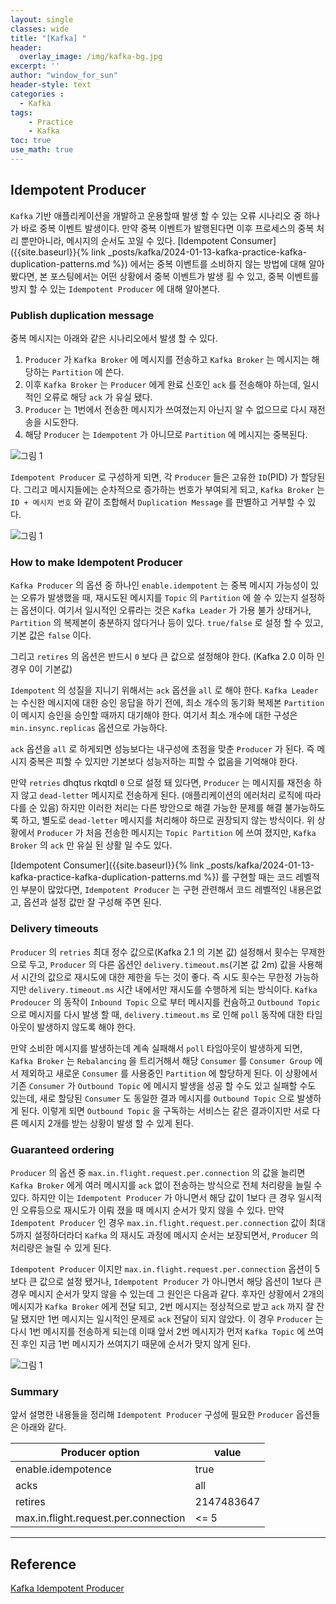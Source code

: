 ```yaml
--- 
layout: single
classes: wide
title: "[Kafka] "
header:
  overlay_image: /img/kafka-bg.jpg
excerpt: ''
author: "window_for_sun"
header-style: text
categories :
  - Kafka
tags:
    - Practice
    - Kafka
toc: true
use_math: true
---  
```


## Idempotent Producer
`Kafka` 기반 애플리케이션을 개발하고 운용할때 
발생 할 수 있는 오류 시나리오 중 하나가 바로 중복 이벤트 발생이다. 
만약 중복 이벤트가 발행된다면 이후 프로세스의 중복 처리 뿐만아니라, 
메시지의 순서도 꼬일 수 있다.
[Idempotent Consumer]({{site.baseurl}}{% link _posts/kafka/2024-01-13-kafka-practice-kafka-duplication-patterns.md %}) 에서는 중복 이벤트를 소비하지 않는 방법에 대해 알아 봤다면,
본 포스팅에서는 어떤 상황에서 중복 이벤트가 발생 횔 수 있고, 
중복 이벤트를 방지 할 수 있는 `Idempotent Producer` 에 대해 알아본다.  

### Publish duplication message
중복 메시지는 아래와 같은 시나리오에서 발생 할 수 있다. 

1. `Producer` 가 `Kafka Broker` 에 메시지를 전송하고 `Kafka Broker` 는 메시지는 해당하는 `Partition` 에 쓴다. 
2. 이후 `Kafka Broker` 는 `Producer` 에게 완료 신호인 `ack` 를 전송해야 하는데, 일시적인 오류로 해당 `ack` 가 유실 됐다. 
3. `Producer` 는 1번에서 전송한 메시지가 쓰여졌는지 아닌지 알 수 없으므로 다시 재전송을 시도한다. 
4. 해당 `Producer` 는 `Idempotent` 가 아니므로 `Partition` 에 메시지는 중복된다. 

![그림 1]({{site.baseurl}}/img/kafka/idempotent-producer-1.drawio.png)

`Idempotent Producer` 로 구성하게 되면, 각 `Producer` 들은 고유한 `ID`(PID) 가 할당된다. 
그리고 메시지들에는 순차적으로 증가하는 번호가 부여되게 되고, 
`Kafka Broker` 는 `ID + 메시지 번호` 와 같이 조합해서 `Duplication Message` 를 판별하고 거부할 수 있다.   

![그림 1]({{site.baseurl}}/img/kafka/idempotent-producer-2.drawio.png)


### How to make Idempotent Producer
`Kafka Producer` 의 옵션 중 하나인 `enable.idempotent` 는 중복 메시지 가능성이 있는 오류가 발생했을 때,
재시도된 메시지를 `Topic` 의 `Partition` 에 쓸 수 있는지 설정하는 옵션이다. 
여기서 일시적인 오류라는 것은 `Kafka Leader` 가 가용 불가 상태거나, `Partition` 의 복제본이 충분하지 않다거나 등이 있다. 
`true/false` 로 설정 할 수 있고, 기본 값은 `false` 이다.  

그리고 `retires` 의 옵션은 반드시 `0` 보다 큰 값으로 설정해야 한다.  (Kafka 2.0 이하 인 경우 0이 기본값)

`Idempotent` 의 성질을 지니기 위해서는 `ack` 옵션을 `all` 로 해야 한다. 
`Kafka Leader` 는 수신한 메시지에 대한 승인 응답을 하기 전에, 
최소 개수의 동기화 복제본 `Partition` 이 메시지 승인을 승인할 때까지 대기해야 한다. 
여기서 최소 개수에 대한 구성은 `min.insync.replicas` 옵션으로 가능하다.  

`ack` 옵션을 `all` 로 하게되면 성능보다는 내구성에 초점을 맞춘 `Producer` 가 된다. 
즉 메시지 중복은 피할 수 있지만 기본보다 성능저하는 피할 수 없음을 기억해야 한다.  

만약 `retries` dhqtus rkqtdl `0` 으로 설정 돼 있다면, 
`Producer` 는 메시지를 재전송 하지 않고 `dead-letter` 메시지로 전송하게 된다. (애플리케이션의 에러처리 로직에 따라 다를 순 있음)
하지만 이러한 처리는 다른 방안으로 해결 가능한 문제를 해결 불가능하도록 하고, 별도로 `dead-letter` 메시지를 처리해야 하므로 권장되지 않는 방식이다. 
위 상황에서 `Producer` 가 처음 전송한 메시지는 `Topic Partition` 에 쓰여 졌지만, `Kafka Broker` 의 `ack` 만 유실 된 상활 일 수도 있다.  

[Idempotent Consumer]({{site.baseurl}}{% link _posts/kafka/2024-01-13-kafka-practice-kafka-duplication-patterns.md %})
를 구현할 때는 코드 레벨적인 부분이 많았다면, 
`Idempotent Producer` 는 구현 관련해서 코드 레벨적인 내용은없고, 옵션과 설정 값만 잘 구성해 주면 된다.  

### Delivery timeouts
`Producer` 의 `retries` 최대 정수 값으로(Kafka 2.1 의 기본 값) 설정해서 횟수는 무제한으로 두고, 
`Producer` 의 다른 옵션인 `delivery.timeout.ms`(기본 값 2m) 값을 사용해서 시간의 값으로 재시도에 대한 제한을 두는 것이 좋다. 
즉 시도 횟수는 무한정 가능하지만 `delivery.timeout.ms` 시간 내에서만 재시도를 수행하게 되는 방식이다. 
`Kafka Prodoucer` 의 동작이 `Inbound Topic` 으로 부터 메시지를 컨슘하고 
`Outbound Topic` 으로 메시지를 다시 발생 할 때, 
`delivery.timeout.ms` 로 인해 `poll` 동작에 대한 타임아웃이 발생하지 않도록 해야 한다.  

만약 소비한 메시지를 발생하는데 계속 실패해서 `poll` 타임아웃이 발생하게 되면, 
`Kafka Broker` 는 `Rebalancing` 을 트리거해서 해당 `Consumer` 를 `Consumer Group` 에서 제외하고 새로운 `Consumer` 를 사용중인 `Partition` 에 할당하게 된다. 
이 상황에서 기존 `Consumer` 가 `Outbound Topic` 에 메시지 발생을 성공 할 수도 있고 실패할 수도 있는데, 
새로 할당된 `Consumer` 도 동일한 결과 메시지를 `Outbound Topic` 으로 발생하게 된다. 
이렇게 되면 `Outbound Topic` 을 구독하는 서비스는 같은 결과이지만 서로 다른 메시지 2개를 받는 상황이 발생 할 수 있게 된다.  

### Guaranteed ordering
`Producer` 의 옵션 중 `max.in.flight.request.per.connection` 의 값을 늘리면 `Kafka Broker` 에게 여러 메시지를 `ack` 없이 전송하는 방식으로 전체 처리량을 늘릴 수 있다. 
하지만 이는 `Idempotent Producer` 가 아니면서 해당 값이 1보다 큰 경우 일시적인 오류등으로 재시도가 이뤄 졌을 때 메시지 순서가 맞지 않을 수 있다. 
만약 `Idempotent Producer` 인 경우 `max.in.flight.request.per.connection` 값이 최대 5까지 설정하더라더 `Kafka` 의 재시도 과정에 메시지 순서는 보장되면서, 
`Producer` 의 처리량은 늘릴 수 있게 된다.  

`Idempotent Producer` 이지만 `max.in.flight.request.per.connection` 옵션이 5보다 큰 값으로 설정 됐거나, 
`Idempotent Producer` 가 아니면서 해당 옵션이 1보다 큰 경우 메시지 순서가 맞지 않을 수 있는데 그 원인은 다음과 같다. 
후자인 상황에서 2개의 메시지가 `Kafka Broker` 에게 전달 되고, 
2번 메시지는 정상적으로 받고 `ack` 까지 잘 잔달 됐지만 1번 메시지는 일시적인 문제로 `ack` 전달이 되지 않았다. 
이 경우 `Producer` 는 다시 1번 메시지를 전송하게 되는데 이때 앞서 2번 메시지가 먼저 `Kafka Topic` 에 쓰여진 후인 지금 1번 메시지가 쓰여지기 때문에 순서가 맞지 않게 된다.  

![그림 1]({{site.baseurl}}/img/kafka/idempotent-producer-3.png)

### Summary
앞서 설명한 내용들을 정리해 `Idempotent Producer` 구성에 필요한 `Producer` 옵션들은 아래와 같다.  

Producer option|value
---|---
enable.idempotence|true
acks|all
retires|2147483647
max.in.flight.request.per.connection|<= 5




---  
## Reference
[Kafka Idempotent Producer](https://www.lydtechconsulting.com/blog-kafka-idempotent-producer.html)  

